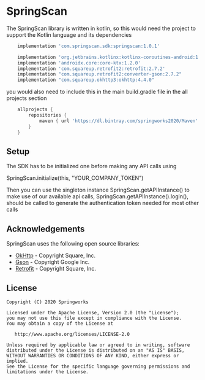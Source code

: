 SpringScan
==========

The SpringScan library is written in kotlin, so this would need the project to support the Kotlin language and its dependencies

```gradle
    implementation 'com.springscan.sdk:springscan:1.0.1'

    implementation 'org.jetbrains.kotlinx:kotlinx-coroutines-android:1.3.4'
    implementation 'androidx.core:core-ktx:1.2.0'
    implementation 'com.squareup.retrofit2:retrofit:2.7.2'
    implementation "com.squareup.retrofit2:converter-gson:2.7.2"
    implementation "com.squareup.okhttp3:okhttp:4.4.0"
```

you would also need to include this in the main build.gradle file in the all projects section

```gradle
    allprojects {
        repositories {
            maven { url 'https://dl.bintray.com/springworks2020/Maven' }
        }
    }
```

Setup
-----

The SDK has to be initialized one before making any API calls using

SpringScan.initialize(this, "YOUR_COMPANY_TOKEN")

Then you can use the singleton instance SpringScan.getAPIInstance() to make use of our available api calls,
SpringScan.getAPIInstance().login(), should be called to generate the authentication token needed for most other calls

Acknowledgements
----------------

SpringScan uses the following open source libraries:

- [OkHttp](https://github.com/square/okhttp) - Copyright Square, Inc.
- [Gson](https://github.com/google/gson) - Copyright Google Inc.
- [Retrofit](https://square.github.io/retrofit/) - Copyright Square, Inc.

License
-------
    
    Copyright (C) 2020 Springworks

    Licensed under the Apache License, Version 2.0 (the "License");
    you may not use this file except in compliance with the License.
    You may obtain a copy of the License at

       http://www.apache.org/licenses/LICENSE-2.0

    Unless required by applicable law or agreed to in writing, software
    distributed under the License is distributed on an "AS IS" BASIS,
    WITHOUT WARRANTIES OR CONDITIONS OF ANY KIND, either express or implied.
    See the License for the specific language governing permissions and
    limitations under the License.
